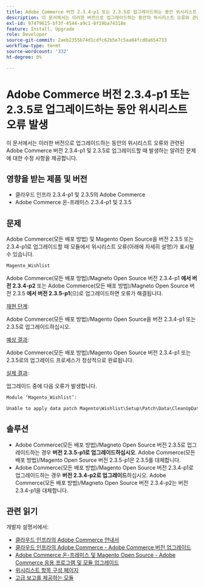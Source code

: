 ```yaml
---
title: Adobe Commerce 버전 2.3.4-p1 또는 2.3.5로 업그레이드하는 동안 위시리스트 오류 발생
description: 이 문서에서는 이러한 버전으로 업그레이드하는 동안의 위시리스트 오류와 관련된 Adobe Commerce 버전 2.3.4-p1 및 2.3.5로 업그레이드할 때 발생하는 알려진 문제에 대한 수정 사항을 제공합니다.
exl-id: 97479615-bf3f-4544-a9c1-8f19ba74318e
feature: Install, Upgrade
role: Developer
source-git-commit: 2aeb2355b74d1cdfc62b5e7c5aa04fcd0a654733
workflow-type: tm+mt
source-wordcount: '332'
ht-degree: 0%

---
```


# Adobe Commerce 버전 2.3.4-p1 또는 2.3.5로 업그레이드하는 동안 위시리스트 오류 발생

이 문서에서는 이러한 버전으로 업그레이드하는 동안의 위시리스트 오류와 관련된 Adobe Commerce 버전 2.3.4-p1 및 2.3.5로 업그레이드할 때 발생하는 알려진 문제에 대한 수정 사항을 제공합니다.

## 영향을 받는 제품 및 버전

* 클라우드 인프라 2.3.4-p1 및 2.3.5의 Adobe Commerce
* Adobe Commerce 온-프레미스 2.3.4-p1 및 2.3.5

## 문제

Adobe Commerce(모든 배포 방법) 및 Magento Open Source을 버전 2.3.5 또는 2.3.4-p1로 업그레이드할 때 모듈에서 위시리스트 오류(아래에 자세히 설명)가 표시될 수 있습니다.

```php
Magento_Wishlist
```

Adobe Commerce(모든 배포 방법)/Magneto Open Source 버전 2.3.4-p1 **에서 버전 2.3.4-p2** 또는 Adobe Commerce(모든 배포 방법)/Magneto Open Source 버전 2.3.5 **에서 버전 2.3.5-p1**(으)로 업그레이드하면 오류가 해결됩니다.

<u>재현 단계</u>:

Adobe Commerce(모든 배포 방법)/Magento Open Source을 버전 2.3.4-p1 또는 2.3.5로 업그레이드하십시오.

<u>예상 결과</u>:

Adobe Commerce(모든 배포 방법)/Magento Open Source 버전 2.3.4-p1 또는 2.3.5로의 업그레이드 프로세스가 정상적으로 완료됩니다.

<u>실제 결과</u>:

업그레이드 중에 다음 오류가 발생합니다.

```php
Module ‘Magento_Wishlist’:

Unable to apply data patch Magento\Wishlist\Setup\Patch\Data\CleanUpData for module Magento_Wishlist. Original exception message: Unable to unserialize value. Error: Syntax error
```

## 솔루션

* Adobe Commerce(모든 배포 방법)/Magneto Open Source 버전 2.3.5로 업그레이드하는 경우 **버전 2.3.5-p1로 업그레이드하십시오**. Adobe Commerce(모든 배포 방법)/Magento Open Source 버전 2.3.5-p1은 2.3.5를 대체합니다.
* Adobe Commerce(모든 배포 방법)/Magento Open Source 버전 2.3.4-p1로 업그레이드하는 경우 **버전 2.3.4-p2로 업그레이드**&#x200B;하십시오. Adobe Commerce(모든 배포 방법)/Magneto Open Source 버전 2.3.4-p2는 버전 2.3.4-p1을 대체합니다.

## 관련 읽기

개발자 설명서에서:

* [클라우드 인프라의 Adobe Commerce 안내서](https://experienceleague.adobe.com/en/docs/commerce-cloud-service/user-guide/overview)
* [클라우드 인프라의 Adobe Commerce - Adobe Commerce 버전 업그레이드](https://experienceleague.adobe.com/en/docs/commerce-cloud-service/user-guide/develop/upgrade/commerce-version)
* [Adobe Commerce 온-프레미스 및 Magento Open Source - Adobe Commerce 응용 프로그램 및 모듈 업그레이드](https://experienceleague.adobe.com/en/docs/commerce-operations/upgrade-guide/overview)
* [위시리스트 항목 구성 페이지](https://developer.adobe.com/commerce/frontend-core/guide/layouts/product-layouts/#wishlist-item-configure-page)
* [고급 보고를 제공하는 모듈](https://developer.adobe.com/commerce/php/development/advanced-reporting/modules/)
